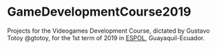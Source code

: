 # GameDevelopmentCourse2019

Projects for the Videogames Development Course, dictated by Gustavo Totoy @gtotoy, for the 1st term of 2019 in [ESPOL](http://www.espol.edu.ec/), Guayaquil-Ecuador.
